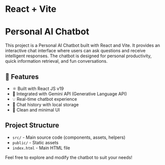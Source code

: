 # React + Vite

# Personal AI Chatbot

This project is a Personal AI Chatbot built with React and Vite. It provides an interactive chat interface where users can ask questions and receive intelligent responses. The chatbot is designed for personal productivity, quick information retrieval, and fun conversations.

## 🚀 Features

- ⚛️ Built with React JS v19
- 🤖 Integrated with Gemini API (Generative Language API)
- 💡 Real-time chatbot experience
- 📜 Chat history with local storage
- 🎯 Clean and minimal UI


## Project Structure

- `src/` - Main source code (components, assets, helpers)
- `public/` - Static assets
- `index.html` - Main HTML file

Feel free to explore and modify the chatbot to suit your needs!

